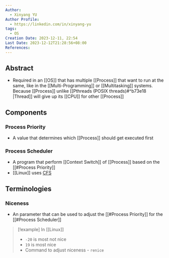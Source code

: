 ```yaml
---
Author:
  - Xinyang YU
Author Profile:
  - https://linkedin.com/in/xinyang-yu
tags:
  - OS
Creation Date: 2023-12-11, 22:54
Last Date: 2023-12-12T21:28:56+08:00
References: 
---
```

## Abstract
- Required in an [[OS]] that has multiple [[Process]] that want to run at the same, like in the [[Multi-Programming]] or [[Multitasking]] systems. Because [[Process]] unlike [[Pthreads (POSIX threads)#^b73e18 |Thread]] will give up its [[CPU]] for other [[Process]]


## Components
### Process Priority
- A value that determines which [[Process]] should get executed first
### Process Scheduler
- A program that perform [[Context Switch]] of [[Process]] based on the [[#Process Priority]]
- [[Linux]] uses [CFS](https://docs.kernel.org/scheduler/sched-design-CFS.html)


## Terminologies
### Niceness
- An parameter that can be used to adjust the [[#Process Priority]] for the [[#Process Scheduler]]

>[!example] In [[Linux]]
>- ``-20`` is most not nice
>- ``19`` is most nice
>- Command to adjust niceness - `renice`